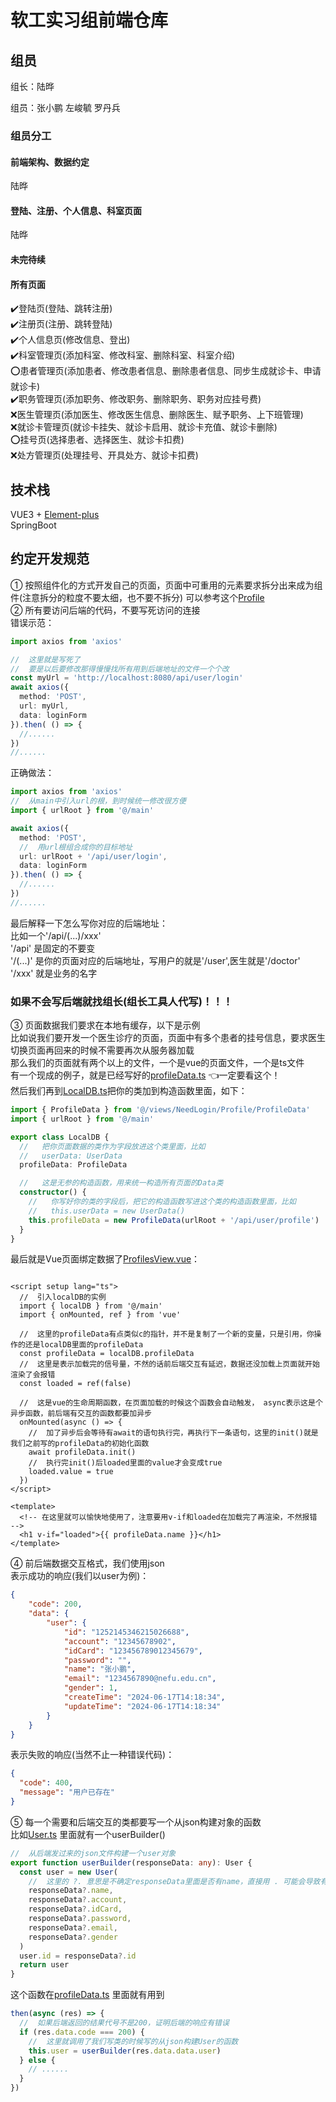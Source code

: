 # 软工实习组前端仓库

## 组员
组长：陆晔

组员：张小鹏 左峻毓 罗丹兵
### 组员分工
#### 前端架构、数据约定
陆晔
#### 登陆、注册、个人信息、科室页面
陆晔
#### 未完待续

#### 所有页面
✔️登陆页(登陆、跳转注册)  
✔️注册页(注册、跳转登陆)  
✔️个人信息页(修改信息、登出)  
✔️科室管理页(添加科室、修改科室、删除科室、科室介绍)  
⭕患者管理页(添加患者、修改患者信息、删除患者信息、同步生成就诊卡、申请就诊卡)  
✔️职务管理页(添加职务、修改职务、删除职务、职务对应挂号费)  
❌医生管理页(添加医生、修改医生信息、删除医生、赋予职务、上下班管理)  
❌就诊卡管理页(就诊卡挂失、就诊卡启用、就诊卡充值、就诊卡删除)  
⭕挂号页(选择患者、选择医生、就诊卡扣费)  
❌处方管理页(处理挂号、开具处方、就诊卡扣费)

## 技术栈
VUE3 +
[Element-plus](https://element-plus.org/zh-CN/component/overview.html)   
SpringBoot 

## 约定开发规范
① 按照组件化的方式开发自己的页面，页面中可重用的元素要求拆分出来成为组件(注意拆分的粒度不要太细，也不要不拆分)
可以参考这个[Profile](Curriculum-vue/src/views/NeedLogin/Profile)  
② 所有要访问后端的代码，不要写死访问的连接  
错误示范：
```ts
import axios from 'axios'

//  这里就是写死了
//  要是以后要修改那得慢慢找所有用到后端地址的文件一个个改
const myUrl = 'http://localhost:8080/api/user/login'
await axios({
  method: 'POST',
  url: myUrl,
  data: loginForm
}).then( () => {
  //......
})
//......
```
正确做法：  
```ts
import axios from 'axios'
//  从main中引入url的根，到时候统一修改很方便
import { urlRoot } from '@/main'

await axios({
  method: 'POST',
  //  用url根组合成你的目标地址
  url: urlRoot + '/api/user/login',
  data: loginForm
}).then( () => {
  //......
})
//......
```
最后解释一下怎么写你对应的后端地址：  
比如一个'/api/(...)/xxx'  
'/api' 是固定的不要变  
'/(...)' 是你的页面对应的后端地址，写用户的就是'/user',医生就是'/doctor'  
'/xxx' 就是业务的名字  
### 如果不会写后端就找组长(组长工具人代写)！！！
③ 页面数据我们要求在本地有缓存，以下是示例  
比如说我们要开发一个医生诊疗的页面，页面中有多个患者的挂号信息，要求医生切换页面再回来的时候不需要再次从服务器加载  
那么我们的页面就有两个以上的文件，一个是vue的页面文件，一个是ts文件  
有一个现成的例子，就是已经写好的[profileData.ts](Curriculum-vue/src/views/NeedLogin/Profile/ProfileData.ts)
👈一定要看这个！  
然后我们再到[LocalDB.ts](Curriculum-vue/src/components/classes/LocalDB.ts)把你的类加到构造函数里面，如下：
```ts
import { ProfileData } from '@/views/NeedLogin/Profile/ProfileData'
import { urlRoot } from '@/main'

export class LocalDB {
  //   把你页面数据的类作为字段放进这个类里面，比如
  //   userData: UserData
  profileData: ProfileData

  //   这是无参的构造函数，用来统一构造所有页面的Data类
  constructor() {
    //   你写好你的类的字段后，把它的构造函数写进这个类的构造函数里面，比如
    //   this.userData = new UserData()
    this.profileData = new ProfileData(urlRoot + '/api/user/profile')
  }
}
```
最后就是Vue页面绑定数据了[ProfilesView.vue](Curriculum-vue/src/views/NeedLogin/Profile/ProfilesView.vue)：

```vue

<script setup lang="ts">
  //  引入localDB的实例
  import { localDB } from '@/main'
  import { onMounted, ref } from 'vue'

  //  这里的profileData有点类似c的指针，并不是复制了一个新的变量，只是引用，你操作的还是localDB里面的profileData
  const profileData = localDB.profileData
  //  这里是表示加载完的信号量，不然的话前后端交互有延迟，数据还没加载上页面就开始渲染了会报错
  const loaded = ref(false)

  //  这是vue的生命周期函数，在页面加载的时候这个函数会自动触发， async表示这是个异步函数，前后端有交互的函数都要加异步
  onMounted(async () => {
    //  加了异步后会等待有await的语句执行完，再执行下一条语句，这里的init()就是我们之前写的profileData的初始化函数
    await profileData.init()
    //  执行完init()后loaded里面的value才会变成true
    loaded.value = true
  })
</script>

<template>
  <!-- 在这里就可以愉快地使用了，注意要用v-if和loaded在加载完了再渲染，不然报错 -->
  <h1 v-if="loaded">{{ profileData.name }}</h1>
</template>
```
④ 前后端数据交互格式，我们使用json  
表示成功的响应(我们以user为例)：
```json
{
    "code": 200,
    "data": {
        "user": {
            "id": "1252145346215026688",
            "account": "12345678902",
            "idCard": "123456789012345679",
            "password": "",
            "name": "张小鹏",
            "email": "1234567890@nefu.edu.cn",
            "gender": 1,
            "createTime": "2024-06-17T14:18:34",
            "updateTime": "2024-06-17T14:18:34"
        }
    }
}
```
表示失败的响应(当然不止一种错误代码)：
```json
{
  "code": 400,
  "message": "用户已存在"
}
```
⑤ 每一个需要和后端交互的类都要写一个从json构建对象的函数  
比如[User.ts](Curriculum-vue/src/components/classes/User.ts)
里面就有一个userBuilder()
```ts
//  从后端发过来的json文件构建一个user对象
export function userBuilder(responseData: any): User {
  const user = new User(
    //  这里的 ?. 意思是不确定responseData里面是否有name，直接用 . 可能会导致有时候报错
    responseData?.name,
    responseData?.account,
    responseData?.idCard,
    responseData?.password,
    responseData?.email,
    responseData?.gender
  )
  user.id = responseData?.id
  return user
}
```
这个函数在[profileData.ts](Curriculum-vue/src/views/NeedLogin/Profile/ProfileData.ts)
里面就有用到
```ts
then(async (res) => {
  //  如果后端返回的结果代号不是200，证明后端的响应有错误
  if (res.data.code === 200) {
    //  这里就调用了我们写类的时候写的从json构建User的函数
    this.user = userBuilder(res.data.data.user)
  } else {
    // ......
  }
})
```

